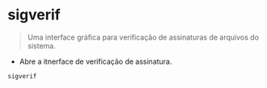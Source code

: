 # sigverif

> Uma interface gráfica para verificação de assinaturas de arquivos do sistema.

- Abre a itnerface de verificação de assinatura.

`sigverif`
